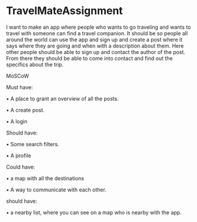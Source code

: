 # TravelMateAssignment
I want to make an app where people who wants to go traveling and wants to travel with someone can find a travel companion. It should be so people all around the world can use the app and sign up and create a post where it says where they are going and when with a description about them. Here other people should be able to sign up and contact the author of the post. From there they should be able to come into contact and find out the specifics about the trip.

MoSCoW

Must have:

• A place to grant an overview of all the posts.

• A create post.

• A login


Should have:

• Some search filters.

• A profile

Could have:

• a map with all the destinations

• A way to communicate with each other.

should have:

• a nearby list, where you can see on a map who is nearby with the app.
